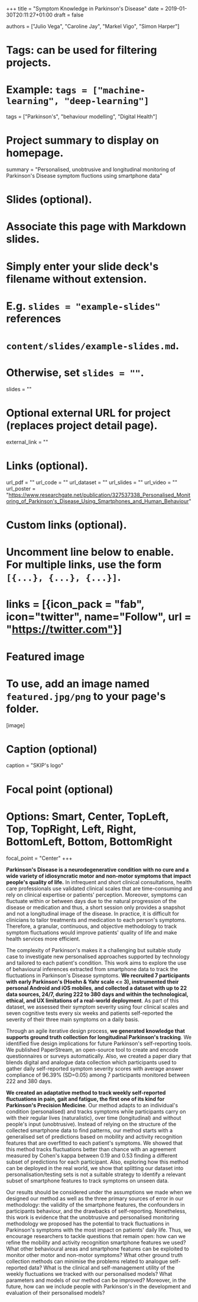 +++
title = "Symptom Knowledge in Parkinson's Disease"
date = 2019-01-30T20:11:27+01:00
draft = false

authors = ["Julio Vega", "Caroline Jay", "Markel Vigo", "Simon Harper"]

# Tags: can be used for filtering projects.
# Example: `tags = ["machine-learning", "deep-learning"]`
tags = ["Parkinson's", "behaviour modelling", "Digital Health"]

# Project summary to display on homepage.
summary = "Personalised, unobtrusive and longitudinal monitoring of Parkinson's Disease symptom fluctions using smartphone data"

# Slides (optional).
#   Associate this page with Markdown slides.
#   Simply enter your slide deck's filename without extension.
#   E.g. `slides = "example-slides"` references 
#   `content/slides/example-slides.md`.
#   Otherwise, set `slides = ""`.
slides = ""

# Optional external URL for project (replaces project detail page).
external_link = ""

# Links (optional).
url_pdf = ""
url_code = ""
url_dataset = ""
url_slides = ""
url_video = ""
url_poster = "https://www.researchgate.net/publication/327537338_Personalised_Monitoring_of_Parkinson's_Disease_Using_Smartphones_and_Human_Behaviour"

# Custom links (optional).
#   Uncomment line below to enable. For multiple links, use the form `[{...}, {...}, {...}]`.
# links = [{icon_pack = "fab", icon="twitter", name="Follow", url = "https://twitter.com"}]

# Featured image
# To use, add an image named `featured.jpg/png` to your page's folder. 
[image]
  # Caption (optional)
  caption = "SKIP's logo"

  # Focal point (optional)
  # Options: Smart, Center, TopLeft, Top, TopRight, Left, Right, BottomLeft, Bottom, BottomRight
  focal_point = "Center"
+++

**Parkinson's Disease is a neurodegenerative condition with no cure and a wide variety of idiosyncratic motor and non-motor symptoms that impact people's quality of life.** In infrequent and short clinical consultations, health care professionals use validated clinical scales that are time-consuming and rely on clinical expertise or patients' perception. Moreover, symptoms can fluctuate within or between days due to the natural progression of the disease or medication and thus, a short session only provides a snapshot and not a longitudinal image of the disease. In practice, it is difficult for clinicians to tailor treatments and medication to each person's symptoms. Therefore, a granular, continuous, and objective methodology to track symptom fluctuations would improve patients' quality of life and make health services more efficient.

The complexity of Parkinson's makes it a challenging but suitable study case to investigate new personalised approaches supported by technology and tailored to each patient's condition. This work aims to explore the use of behavioural inferences extracted from smartphone data to track the fluctuations in Parkinson's Disease symptoms. **We recruited 7 participants with early Parkinson's (Hoehn \& Yahr scale <= 3), instrumented their personal Android and iOS mobiles, and collected a dataset with up to 22 data sources, 24/7, during 222 to 380 days and within the technological, ethical, and UX limitations of a real-world deployment**. As part of this dataset, we assessed their symptom severity using four clinical scales and seven cognitive tests every six weeks and patients self-reported the severity of their three main symptoms on a daily basis. 

Through an agile iterative design process, **we generated knowledge that supports ground truth collection for longitudinal Parkinson's tracking**. We identified five design implications for future Parkinson's self-reporting tools.  We published PaperStream, an open-source tool to create and encode questionnaires or surveys automatically. Also, we created a paper diary that blends digital and analogue data collection which participants used to gather daily self-reported symptom severity scores with average answer compliance of 96.39% (SD=0.05) among 7 participants monitored between 222 and 380 days.

**We created an adaptative method to track weekly self-reported fluctuations in pain, gait and fatigue, the first one of its kind for Parkinson's Precision Medicine**. Our method adapts to an individual's condition (personalised) and tracks symptoms while participants carry on with their regular lives (naturalistic), over time (longitudinal) and without people's input (unobtrusive). Instead of relying on the structure of the collected smartphone data to find patterns, our method starts with a generalised set of predictions based on mobility and activity recognition features that are overfitted to each patient's symptoms. We showed that this method tracks fluctuations better than chance with an agreement measured by Cohen's kappa between 0.19 and 0.53 finding a different subset of predictions for each participant. Also, exploring how this method can be deployed in the real world, we show that splitting our dataset into personalisation/testing sets is not a suitable strategy to identify a relevant subset of smartphone features to track symptoms on unseen data. 

Our results should be considered under the assumptions we made when we designed our method as well as the three primary sources of error in our methodology: the validity of the smartphone features, the confounders in participants behaviour, and the drawbacks of self-reporting. Nonetheless, this work is evidence that the unobtrusive and personalised monitoring methodology we proposed has the potential to track fluctuations in Parkinson's symptoms with the most impact on patients' daily life. Thus, we encourage researchers to tackle questions that remain open: how can we refine the mobility and activity recognition smartphone features we used? What other behavioural areas and smartphone features can be exploited to monitor other motor and non-motor symptoms? What other ground truth collection methods can minimise the problems related to analogue self-reported data? What is the clinical and self-management utility of the weekly fluctuations we tracked with our personalised models? What parameters and models of our method can be improved? Moreover, in the future, how can we include people with Parkinson's in the development and evaluation of their personalised models?